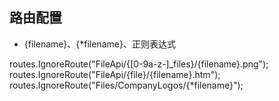 ## 路由配置


- {filename}、{*filename}、正则表达式

routes.IgnoreRoute("FileApi/{[0-9a-z-]_files}/{filename}.png");
routes.IgnoreRoute("FileApi/{file}/{filename}.htm");
routes.IgnoreRoute("Files/CompanyLogos/{*filename}");